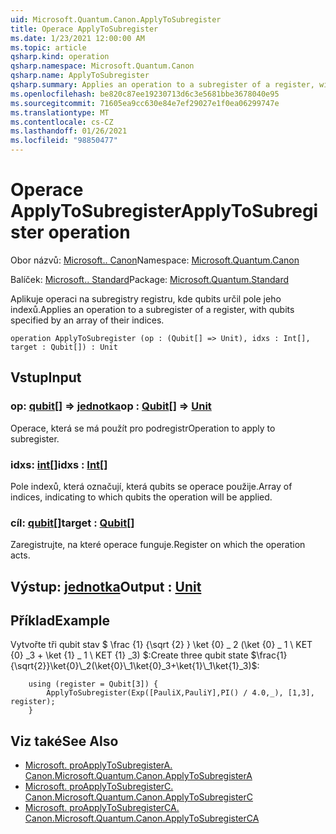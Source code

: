 ```yaml
---
uid: Microsoft.Quantum.Canon.ApplyToSubregister
title: Operace ApplyToSubregister
ms.date: 1/23/2021 12:00:00 AM
ms.topic: article
qsharp.kind: operation
qsharp.namespace: Microsoft.Quantum.Canon
qsharp.name: ApplyToSubregister
qsharp.summary: Applies an operation to a subregister of a register, with qubits specified by an array of their indices.
ms.openlocfilehash: be820c87ee19230713d6c3e5681bbe3678040e95
ms.sourcegitcommit: 71605ea9cc630e84e7ef29027e1f0ea06299747e
ms.translationtype: MT
ms.contentlocale: cs-CZ
ms.lasthandoff: 01/26/2021
ms.locfileid: "98850477"
---
```

# <a name="applytosubregister-operation"></a><span data-ttu-id="6afed-102">Operace ApplyToSubregister</span><span class="sxs-lookup"><span data-stu-id="6afed-102">ApplyToSubregister operation</span></span>

<span data-ttu-id="6afed-103">Obor názvů: [Microsoft.. Canon](xref:Microsoft.Quantum.Canon)</span><span class="sxs-lookup"><span data-stu-id="6afed-103">Namespace: [Microsoft.Quantum.Canon](xref:Microsoft.Quantum.Canon)</span></span>

<span data-ttu-id="6afed-104">Balíček: [Microsoft.. Standard](https://nuget.org/packages/Microsoft.Quantum.Standard)</span><span class="sxs-lookup"><span data-stu-id="6afed-104">Package: [Microsoft.Quantum.Standard](https://nuget.org/packages/Microsoft.Quantum.Standard)</span></span>


<span data-ttu-id="6afed-105">Aplikuje operaci na subregistry registru, kde qubits určil pole jeho indexů.</span><span class="sxs-lookup"><span data-stu-id="6afed-105">Applies an operation to a subregister of a register, with qubits specified by an array of their indices.</span></span>

```qsharp
operation ApplyToSubregister (op : (Qubit[] => Unit), idxs : Int[], target : Qubit[]) : Unit
```


## <a name="input"></a><span data-ttu-id="6afed-106">Vstup</span><span class="sxs-lookup"><span data-stu-id="6afed-106">Input</span></span>

### <a name="op--qubit--unit"></a><span data-ttu-id="6afed-107">op: [qubit](xref:microsoft.quantum.lang-ref.qubit)[] => [jednotka](xref:microsoft.quantum.lang-ref.unit)</span><span class="sxs-lookup"><span data-stu-id="6afed-107">op : [Qubit](xref:microsoft.quantum.lang-ref.qubit)[] => [Unit](xref:microsoft.quantum.lang-ref.unit)</span></span> 

<span data-ttu-id="6afed-108">Operace, která se má použít pro podregistr</span><span class="sxs-lookup"><span data-stu-id="6afed-108">Operation to apply to subregister.</span></span>


### <a name="idxs--int"></a><span data-ttu-id="6afed-109">idxs: [int](xref:microsoft.quantum.lang-ref.int)[]</span><span class="sxs-lookup"><span data-stu-id="6afed-109">idxs : [Int](xref:microsoft.quantum.lang-ref.int)[]</span></span>

<span data-ttu-id="6afed-110">Pole indexů, která označují, která qubits se operace použije.</span><span class="sxs-lookup"><span data-stu-id="6afed-110">Array of indices, indicating to which qubits the operation will be applied.</span></span>


### <a name="target--qubit"></a><span data-ttu-id="6afed-111">cíl: [qubit](xref:microsoft.quantum.lang-ref.qubit)[]</span><span class="sxs-lookup"><span data-stu-id="6afed-111">target : [Qubit](xref:microsoft.quantum.lang-ref.qubit)[]</span></span>

<span data-ttu-id="6afed-112">Zaregistrujte, na které operace funguje.</span><span class="sxs-lookup"><span data-stu-id="6afed-112">Register on which the operation acts.</span></span>



## <a name="output--unit"></a><span data-ttu-id="6afed-113">Výstup: [jednotka](xref:microsoft.quantum.lang-ref.unit)</span><span class="sxs-lookup"><span data-stu-id="6afed-113">Output : [Unit](xref:microsoft.quantum.lang-ref.unit)</span></span>



## <a name="example"></a><span data-ttu-id="6afed-114">Příklad</span><span class="sxs-lookup"><span data-stu-id="6afed-114">Example</span></span>

<span data-ttu-id="6afed-115">Vytvořte tři qubit stav $ \frac {1} {\sqrt {2} } \ket {0} \_ 2 (\ket {0} \_ 1 \ KET {0} _3 + \ket {1} \_ 1 \ KET {1} _3) $:</span><span class="sxs-lookup"><span data-stu-id="6afed-115">Create three qubit state $\frac{1}{\sqrt{2}}\ket{0}\_2(\ket{0}\_1\ket{0}_3+\ket{1}\_1\ket{1}_3)$:</span></span>

```qsharp
    using (register = Qubit[3]) {
        ApplyToSubregister(Exp([PauliX,PauliY],PI() / 4.0,_), [1,3], register);
    }
```

## <a name="see-also"></a><span data-ttu-id="6afed-116">Viz také</span><span class="sxs-lookup"><span data-stu-id="6afed-116">See Also</span></span>

- [<span data-ttu-id="6afed-117">Microsoft. proApplyToSubregisterA. Canon.</span><span class="sxs-lookup"><span data-stu-id="6afed-117">Microsoft.Quantum.Canon.ApplyToSubregisterA</span></span>](xref:Microsoft.Quantum.Canon.ApplyToSubregisterA)
- [<span data-ttu-id="6afed-118">Microsoft. proApplyToSubregisterC. Canon.</span><span class="sxs-lookup"><span data-stu-id="6afed-118">Microsoft.Quantum.Canon.ApplyToSubregisterC</span></span>](xref:Microsoft.Quantum.Canon.ApplyToSubregisterC)
- [<span data-ttu-id="6afed-119">Microsoft. proApplyToSubregisterCA. Canon.</span><span class="sxs-lookup"><span data-stu-id="6afed-119">Microsoft.Quantum.Canon.ApplyToSubregisterCA</span></span>](xref:Microsoft.Quantum.Canon.ApplyToSubregisterCA)